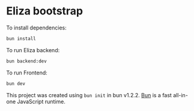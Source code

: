 # Eliza bootstrap

To install dependencies:

```bash
bun install
```

To run Eliza backend:

```bash
bun backend:dev
```

To run Frontend:
```bash
bun dev
```

This project was created using `bun init` in bun v1.2.2. [Bun](https://bun.sh) is a fast all-in-one JavaScript runtime.
